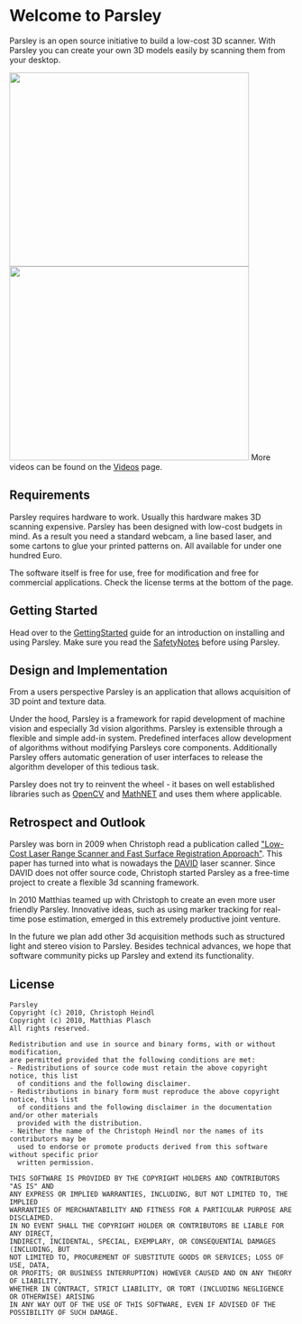 # Welcome to Parsley #

Parsley is an open source initiative to build a low-cost 3D scanner. With Parsley you can create your own 3D models easily by scanning them from your desktop.

<a href='http://www.youtube.com/watch?feature=player_embedded&v=Nmu-038qYmo' target='_blank'><img src='http://img.youtube.com/vi/Nmu-038qYmo/0.jpg' width='425' height=344 /></a>
<a href='http://www.youtube.com/watch?feature=player_embedded&v=-TEoq6cFrvg' target='_blank'><img src='http://img.youtube.com/vi/-TEoq6cFrvg/0.jpg' width='425' height=344 /></a>
More videos can be found on the [Videos](Videos.md) page.

## Requirements ##
Parsley requires hardware to work. Usually this hardware makes 3D scanning expensive. Parsley has been designed with low-cost budgets in mind. As a result you need a standard webcam, a line based laser, and some cartons to glue your printed patterns on. All available for under one hundred Euro.

The software itself is free for use, free for modification and free for commercial applications. Check the license terms at the bottom of the page.

## Getting Started ##
Head over to the [GettingStarted](GettingStarted.md) guide for an introduction on installing and using Parsley. Make sure you read the [SafetyNotes](SafetyNotes.md) before using Parsley.

## Design and Implementation ##
From a users perspective Parsley is an application that allows acquisition of 3D point and texture data.

Under the hood, Parsley is a framework for rapid development of machine vision and especially 3d vision algorithms. Parsley is extensible through a flexible and simple add-in system. Predefined interfaces allow development of algorithms without modifying Parsleys core components. Additionally Parsley offers automatic generation of user interfaces to release the algorithm developer of this tedious task.

Parsley does not try to reinvent the wheel - it bases on well established libraries such as [OpenCV](http://opencv.willowgarage.com/wiki/) and [MathNET](http://www.mathdotnet.com/) and uses them where applicable.

## Retrospect and Outlook ##
Parsley was born in 2009 when Christoph read a publication called ["Low-Cost Laser Range Scanner and Fast Surface Registration Approach"](http://www.rob.cs.tu-bs.de/content/03-research/01-projects/35-3dscanner/swi_2006_09_konferenz_dagm.pdf). This paper has turned into what is nowadays the [DAVID](http://www.david-laserscanner.com/) laser scanner. Since DAVID does not offer source code, Christoph started Parsley as a free-time project to create a flexible 3d scanning framework.

In 2010 Matthias teamed up with Christoph to create an even more user friendly Parsley. Innovative ideas, such as using marker tracking for real-time pose estimation, emerged in this extremely productive joint venture.

In the future we plan add other 3d acquisition methods such as structured light and stereo vision to Parsley. Besides technical advances, we hope that software community picks up Parsley and extend its functionality.

## License ##
```
Parsley
Copyright (c) 2010, Christoph Heindl
Copyright (c) 2010, Matthias Plasch
All rights reserved.

Redistribution and use in source and binary forms, with or without modification, 
are permitted provided that the following conditions are met:
- Redistributions of source code must retain the above copyright notice, this list 
  of conditions and the following disclaimer.
- Redistributions in binary form must reproduce the above copyright notice, this list 
  of conditions and the following disclaimer in the documentation and/or other materials 
  provided with the distribution.
- Neither the name of the Christoph Heindl nor the names of its contributors may be 
  used to endorse or promote products derived from this software without specific prior 
  written permission.

THIS SOFTWARE IS PROVIDED BY THE COPYRIGHT HOLDERS AND CONTRIBUTORS "AS IS" AND 
ANY EXPRESS OR IMPLIED WARRANTIES, INCLUDING, BUT NOT LIMITED TO, THE IMPLIED 
WARRANTIES OF MERCHANTABILITY AND FITNESS FOR A PARTICULAR PURPOSE ARE DISCLAIMED. 
IN NO EVENT SHALL THE COPYRIGHT HOLDER OR CONTRIBUTORS BE LIABLE FOR ANY DIRECT, 
INDIRECT, INCIDENTAL, SPECIAL, EXEMPLARY, OR CONSEQUENTIAL DAMAGES (INCLUDING, BUT 
NOT LIMITED TO, PROCUREMENT OF SUBSTITUTE GOODS OR SERVICES; LOSS OF USE, DATA, 
OR PROFITS; OR BUSINESS INTERRUPTION) HOWEVER CAUSED AND ON ANY THEORY OF LIABILITY, 
WHETHER IN CONTRACT, STRICT LIABILITY, OR TORT (INCLUDING NEGLIGENCE OR OTHERWISE) ARISING 
IN ANY WAY OUT OF THE USE OF THIS SOFTWARE, EVEN IF ADVISED OF THE POSSIBILITY OF SUCH DAMAGE.
```